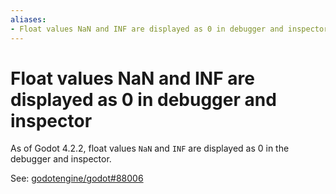 ```yaml
---
aliases:
- Float values NaN and INF are displayed as 0 in debugger and inspector
---
```


# Float values NaN and INF are displayed as 0 in debugger and inspector

As of Godot 4.2.2, float values `NaN` and `INF` are displayed as 0 in the debugger and inspector.

See: [godotengine/godot#88006](https://github.com/godotengine/godot/issues/88006)
